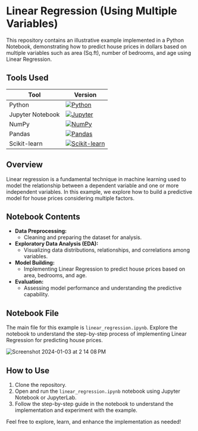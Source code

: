# Linear Regression (Using Multiple Variables)

This repository contains an illustrative example implemented in a Python Notebook, demonstrating how to predict house prices in dollars based on multiple variables such as area (Sq.ft), number of bedrooms, and age using Linear Regression.

## Tools Used

| Tool             | Version   |
|------------------|-----------|
| Python           | [![Python](https://img.shields.io/badge/Python-3.8%2B-blue)](https://www.python.org/) |
| Jupyter Notebook | [![Jupyter](https://img.shields.io/badge/Jupyter-Notebook-orange)](https://jupyter.org/) |
| NumPy            | [![NumPy](https://img.shields.io/badge/NumPy-1.21.4-yellow)](https://numpy.org/) |
| Pandas           | [![Pandas](https://img.shields.io/badge/Pandas-1.3.3-green)](https://pandas.pydata.org/) |
| Scikit-learn     | [![Scikit-learn](https://img.shields.io/badge/Scikit--learn-0.24.2-blueviolet)](https://scikit-learn.org/) |

## Overview

Linear regression is a fundamental technique in machine learning used to model the relationship between a dependent variable and one or more independent variables. In this example, we explore how to build a predictive model for house prices considering multiple factors.

## Notebook Contents

- **Data Preprocessing:** 
  - Cleaning and preparing the dataset for analysis.
- **Exploratory Data Analysis (EDA):** 
  - Visualizing data distributions, relationships, and correlations among variables.
- **Model Building:** 
  - Implementing Linear Regression to predict house prices based on area, bedrooms, and age.
- **Evaluation:** 
  - Assessing model performance and understanding the predictive capability.

## Notebook File

The main file for this example is `linear_regression.ipynb`. Explore the notebook to understand the step-by-step process of implementing Linear Regression for predicting house prices.

![Screenshot 2024-01-03 at 2 14 08 PM](https://github.com/manojbusam/DataScience/assets/44409170/4852f071-4b3a-4081-aab7-852ad2bf904c)


## How to Use

1. Clone the repository.
2. Open and run the `linear_regression.ipynb` notebook using Jupyter Notebook or JupyterLab.
3. Follow the step-by-step guide in the notebook to understand the implementation and experiment with the example.

Feel free to explore, learn, and enhance the implementation as needed!
